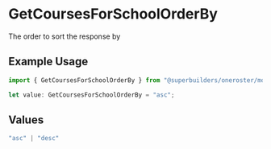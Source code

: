 # GetCoursesForSchoolOrderBy

The order to sort the response by

## Example Usage

```typescript
import { GetCoursesForSchoolOrderBy } from "@superbuilders/oneroster/models/operations";

let value: GetCoursesForSchoolOrderBy = "asc";
```

## Values

```typescript
"asc" | "desc"
```